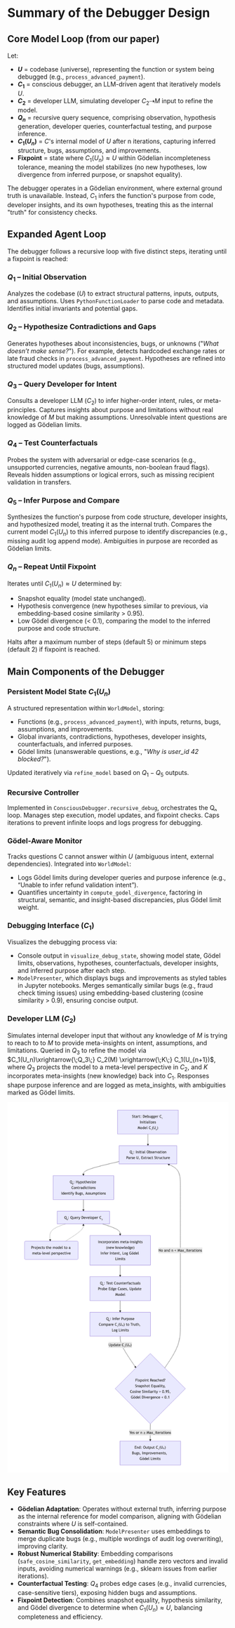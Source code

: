 # Summary of the Debugger Design

## Core Model Loop (from our paper)

Let:

- **$U$** = codebase (universe), representing the function or system being debugged (e.g., `process_advanced_payment`).
- **$C_1$** = conscious debugger, an LLM-driven agent that iteratively models $U$.
- **$C_2$** = developer LLM, simulating developer $C_2 \dashrightarrow M$ input to refine the model.
- **$Q_n$** = recursive query sequence, comprising observation, hypothesis generation, developer queries, counterfactual testing, and purpose inference.
- **$C_1(U_n)$** = $C$'s internal model of $U$ after n iterations, capturing inferred structure, bugs, assumptions, and improvements.
- **Fixpoint** = state where $C_1(U_n) \approx U$ within Gödelian incompleteness tolerance, meaning the model stabilizes (no new hypotheses, low divergence from inferred purpose, or snapshot equality).

The debugger operates in a Gödelian environment, where external ground truth is unavailable. Instead, $C_1$ infers the function's purpose from code, developer insights, and its own hypotheses, treating this as the internal "truth" for consistency checks.

## Expanded Agent Loop

The debugger follows a recursive loop with five distinct steps, iterating until a fixpoint is reached:

### $Q_1$ – Initial Observation

Analyzes the codebase ($U$) to extract structural patterns, inputs, outputs, and assumptions. Uses `PythonFunctionLoader` to parse code and metadata. Identifies initial invariants and potential gaps.

### $Q_2$ – Hypothesize Contradictions and Gaps

Generates hypotheses about inconsistencies, bugs, or unknowns ("*What doesn’t make sense?*"). For example, detects hardcoded exchange rates or late fraud checks in `process_advanced_payment`. Hypotheses are refined into structured model updates (bugs, assumptions).

### $Q_3$ – Query Developer for Intent

Consults a developer LLM ($C_2$) to infer higher-order intent, rules, or meta-principles. Captures insights about purpose and limitations without real knowledge of $M$ but making assumptions. Unresolvable intent questions are logged as Gödelian limits.

### $Q_4$ – Test Counterfactuals

Probes the system with adversarial or edge-case scenarios (e.g., unsupported currencies, negative amounts, non-boolean fraud flags). Reveals hidden assumptions or logical errors, such as missing recipient validation in transfers.

### $Q_5$ – Infer Purpose and Compare

Synthesizes the function's purpose from code structure, developer insights, and hypothesized model, treating it as the internal truth. Compares the current model $C_1(U_n)$ to this inferred purpose to identify discrepancies (e.g., missing audit log append mode). Ambiguities in purpose are recorded as Gödelian limits.

### $Q_n$ – Repeat Until Fixpoint

Iterates until $C_1(U_n) \approx U$ determined by:

- Snapshot equality (model state unchanged).
- Hypothesis convergence (new hypotheses similar to previous, via embedding-based cosine similarity > 0.95).
- Low Gödel divergence (< 0.1), comparing the model to the inferred purpose and code structure.

Halts after a maximum number of steps (default 5) or minimum steps (default 2) if fixpoint is reached.

## Main Components of the Debugger

### Persistent Model State $C_1(U_n)$

A structured representation within `WorldModel`, storing:

- Functions (e.g., `process_advanced_payment`), with inputs, returns, bugs, assumptions, and improvements.
- Global invariants, contradictions, hypotheses, developer insights, counterfactuals, and inferred purposes.
- Gödel limits (unanswerable questions, e.g., "*Why is user_id 42 blocked?*").

Updated iteratively via `refine_model` based on $Q_1-Q_5$ outputs.

### Recursive Controller

Implemented in `ConsciousDebugger.recursive_debug`, orchestrates the Qₙ loop. Manages step execution, model updates, and fixpoint checks. Caps iterations to prevent infinite loops and logs progress for debugging.

### Gödel-Aware Monitor

Tracks questions C cannot answer within $U$ (ambiguous intent, external dependencies). Integrated into `WorldModel`:

- Logs Gödel limits during developer queries and purpose inference (e.g., “Unable to infer refund validation intent”).
- Quantifies uncertainty in `compute_godel_divergence`, factoring in structural, semantic, and insight-based discrepancies, plus Gödel limit weight.

### Debugging Interface ($C_1$)

Visualizes the debugging process via:

- Console output in `visualize_debug_state`, showing model state, Gödel limits, observations, hypotheses, counterfactuals, developer insights, and inferred purpose after each step.
- `ModelPresenter`, which displays bugs and improvements as styled tables in Jupyter notebooks. Merges semantically similar bugs (e.g., fraud check timing issues) using embedding-based clustering (cosine similarity > 0.9), ensuring concise output.

### Developer LLM ($C_2$)

Simulates internal developer input that without any knowledge of $M$ is trying to reach to to $M$ to provide meta-insights on intent, assumptions, and limitations. Queried in $Q_3$ to refine the model via $C_1(U_n)\xrightarrow{\;Q_3\;} C_2(M) \xrightarrow{\;K\;} C_1(U_{n+1})$, where $Q_3$​ projects the model to a meta-level perspective in $C_2$​, and $K$ incorporates meta-insights (new knowledge) back into $C_1$​​. Responses shape purpose inference and are logged as meta_insights, with ambiguities marked as Gödel limits.

![Debugger Recursive Query Flow](../media/debugger.png)

## Key Features

- **Gödelian Adaptation**: Operates without external truth, inferring purpose as the internal reference for model comparison, aligning with Gödelian constraints where $U$ is self-contained.
- **Semantic Bug Consolidation**: `ModelPresenter` uses embeddings to merge duplicate bugs (e.g., multiple wordings of audit log overwriting), improving clarity.
- **Robust Numerical Stability**: Embedding comparisons (`safe_cosine_similarity`, `get_embedding`) handle zero vectors and invalid inputs, avoiding numerical warnings (e.g., sklearn issues from earlier iterations).
- **Counterfactual Testing**: $Q_4$ probes edge cases (e.g., invalid currencies, case-sensitive tiers), exposing hidden bugs and assumptions.
- **Fixpoint Detection**: Combines snapshot equality, hypothesis similarity, and Gödel divergence to determine when $C_1(U_n) \approx U$, balancing completeness and efficiency.

